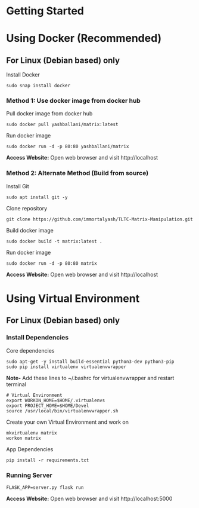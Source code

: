 Getting Started
=

# Using Docker (Recommended)
## For Linux (Debian based) only
Install Docker
```
sudo snap install docker
```

### Method 1: Use docker image from docker hub
Pull docker image from docker hub
```
sudo docker pull yashballani/matrix:latest
```

Run docker image
```
sudo docker run -d -p 80:80 yashballani/matrix
``` 

**Access Website:** Open web browser and visit http://localhost

### Method 2: Alternate Method (Build from source)
Install Git
```
sudo apt install git -y
```

Clone repository
```
git clone https://github.com/immortalyash/TLTC-Matrix-Manipulation.git
```

Build docker image
```
sudo docker build -t matrix:latest .
```

Run docker image
```
sudo docker run -d -p 80:80 matrix
```

**Access Website:** Open web browser and visit http://localhost

# Using Virtual Environment
## For Linux (Debian based) only 
### Install Dependencies
Core dependencies
```
sudo apt-get -y install build-essential python3-dev python3-pip
sudo pip install virtualenv virtualenvwrapper
```

**Note-** Add these lines to ~/.bashrc for virtualenvwrapper and restart terminal
```
# Virtual Environment
export WORKON_HOME=$HOME/.virtualenvs
export PROJECT_HOME=$HOME/Devel
source /usr/local/bin/virtualenvwrapper.sh
```

Create your own Virtual Environment and work on
```
mkvirtualenv matrix
workon matrix
```

App Dependencies
```
pip install -r requirements.txt
```

### Running Server
```
FLASK_APP=server.py flask run
```

**Access Website:** Open web browser and visit http://localhost:5000